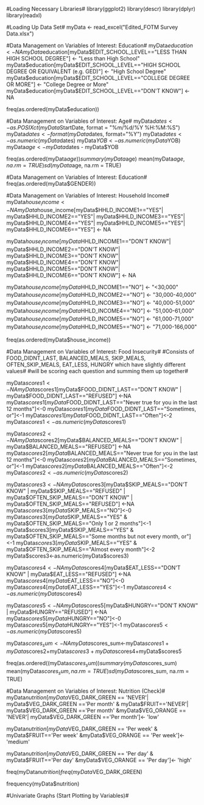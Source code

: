 #Loading Necessary Libraries#
library(ggplot2)
library(descr)
library(dplyr)
library(readxl)

#Loading Up Data Set#
myData <- read_excel("Edited_FOTM Survey Data.xlsx")

#Data Management on Variables of Interest: Education#
myData$education<-NA
myData$education[myData$EDIT_SCHOOL_LEVEL=="LESS THAN HIGH SCHOOL DEGREE"] <- "Less than High School"
myData$education[myData$EDIT_SCHOOL_LEVEL=="HIGH SCHOOL DEGREE OR EQUIVALENT (e.g. GED)"] <- "High School Degree"
myData$education[myData$EDIT_SCHOOL_LEVEL=="COLLEGE DEGREE OR MORE"] <- "College Degree or More"
myData$education[myData$EDIT_SCHOOL_LEVEL=="DON'T KNOW"] <- NA

freq(as.ordered(myData$education))

#Data Management on Variables of Interest: Age#
myData$dates <- as.POSIXct(myData$StartDate, format = "%m/%d/%Y %H:%M:%S")
myData$dates <- format(myData$dates, format="%Y")
myData$dates <- as.numeric(myData$dates)
myData$YOB <- as.numeric(myData$YOB)
myData$age <- myData$dates - myData$YOB

freq(as.ordered(myData$age))
summary(myData$age)
mean(myData$age, na.rm = TRUE)
sd(myData$age, na.rm = TRUE)

#Data Management on Variables of Interest: Education#
freq(as.ordered(myData$GENDER))

#Data Management on Variables of Interest: Household Income#
myData$house_income <- NA
myData$house_income[myData$HHLD_INCOME1=="YES"|
                    myData$HHLD_INCOME2=="YES"|
                    myData$HHLD_INCOME3=="YES"|
                    myData$HHLD_INCOME4=="YES"|
                    myData$HHLD_INCOME5=="YES"|
                    myData$HHLD_INCOME6=="YES"] <- NA

myData$house_income[myData$HHLD_INCOME1=="DON'T KNOW"|
                    myData$HHLD_INCOME2=="DON'T KNOW"|
                    myData$HHLD_INCOME3=="DON'T KNOW"|
                    myData$HHLD_INCOME4=="DON'T KNOW"|
                    myData$HHLD_INCOME5=="DON'T KNOW"|
                    myData$HHLD_INCOME6=="DON'T KNOW"] <- NA
                    
myData$house_income[myData$HHLD_INCOME1=="NO"] <- "<30,000"
myData$house_income[myData$HHLD_INCOME2=="NO"] <- "30,000-40,000"
myData$house_income[myData$HHLD_INCOME3=="NO"] <- "40,000-51,000"
myData$house_income[myData$HHLD_INCOME4=="NO"] <- "51,000-61,000"
myData$house_income[myData$HHLD_INCOME5=="NO"] <- "61,000-71,000"
myData$house_income[myData$HHLD_INCOME5=="NO"] <- "71,000-166,000"

freq(as.ordered(myData$house_income))

#Data Management on Variables of Interest: Food Insecurity#
#Consists of FOOD_DIDNT_LAST, BALANCED_MEALS, SKIP_MEALS, OFTEN_SKIP_MEALS, EAT_LESS, HUNGRY which have slightly different values#
#will be scoring each question and summing them up together#

myData$scores1<-NA
myData$scores1[myData$FOOD_DIDNT_LAST=="DON'T KNOW" | myData$FOOD_DIDNT_LAST=="REFUSED"] <-NA
myData$scores1[myData$FOOD_DIDNT_LAST=="Never true for you in the last 12 months"]<-0
myData$scores1[myData$FOOD_DIDNT_LAST=="Sometimes, or"]<-1
myData$scores1[myData$FOOD_DIDNT_LAST=="Often"]<-2
myData$scores1<-as.numeric(myData$scores1)

myData$scores2<-NA
myData$scores2[myData$BALANCED_MEALS=="DON'T KNOW" | myData$BALANCED_MEALS=="REFUSED"] <-NA
myData$scores2[myData$BALANCED_MEALS=="Never true for you in the last 12 months"]<-0
myData$scores2[myData$BALANCED_MEALS=="Sometimes, or"]<-1
myData$scores2[myData$BALANCED_MEALS=="Often"]<-2
myData$scores2<-as.numeric(myData$scores2)

myData$scores3<-NA
myData$scores3[myData$SKIP_MEALS=="DON'T KNOW" | myData$SKIP_MEALS=="REFUSED" |
                              myData$OFTEN_SKIP_MEALS=="DON'T KNOW" | myData$OFTEN_SKIP_MEALS=="REFUSED"] <-NA
myData$scores3[myData$SKIP_MEALS=="NO"]<-0
myData$scores3[myData$SKIP_MEALS=="YES" & myData$OFTEN_SKIP_MEALS=="Only 1 or 2 months"]<-1
myData$scores3[myData$SKIP_MEALS=="YES" & myData$OFTEN_SKIP_MEALS=="Some months but not every month, or"]<-1
myData$scores3[myData$SKIP_MEALS=="YES" & myData$OFTEN_SKIP_MEALS=="Almost every month"]<-2
myData$scores3<-as.numeric(myData$scores3)

myData$scores4<-NA
myData$scores4[myData$EAT_LESS=="DON'T KNOW" | myData$EAT_LESS=="REFUSED"] <-NA
myData$scores4[myData$EAT_LESS=="NO"]<-0
myData$scores4[myData$EAT_LESS=="YES"]<-1
myData$scores4<-as.numeric(myData$scores4)

myData$scores5<-NA
myData$scores5[myData$HUNGRY=="DON'T KNOW" | myData$HUNGRY=="REFUSED"] <-NA
myData$scores5[myData$HUNGRY=="NO"]<-0
myData$scores5[myData$HUNGRY=="YES"]<-1
myData$scores5<-as.numeric(myData$scores5)

myData$scores_sum<-NA
myData$scores_sum<-myData$scores1+myData$scores2+myData$scores3+myData$scores4+myData$scores5

freq(as.ordered((myData$scores_sum))
summary(myData$scores_sum)
mean(myData$scores_sum, na.rm = TRUE)
sd(myData$scores_sum, na.rm = TRUE)

#Data Management on Variables of Interest: Nutrition (Check)#
myData$nutrition[myData$VEG_DARK_GREEN == 'NEVER'| myData$VEG_DARK_GREEN =='Per month' & myData$FRUIT=='NEVER'| myData$VEG_DARK_GREEN =='Per month' &myData$VEG_ORANGE == 'NEVER'| myData$VEG_DARK_GREEN =='Per month']<- 'low' 
      
myData$nutrition[myData$VEG_DARK_GREEN == 'Per week' & myData$FRUIT=='Per week' &myData$VEG_ORANGE == 'Per week']<-'medium'

myData$nutrition[myData$VEG_DARK_GREEN == 'Per day' & myData$FRUIT=='Per day' &myData$VEG_ORANGE == 'Per day']<- 'high'

freq(myData$nutrition)
freq(myData$VEG_DARK_GREEN)

frequency(myData$nutrition)

#Univariate Graphs (Start Plotting by Variables)#





